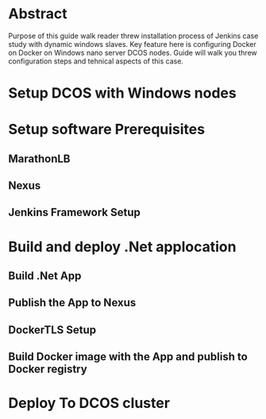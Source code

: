 # Abstract

Purpose of this guide walk reader threw installation process of Jenkins case study with dynamic windows slaves.
Key feature here is configuring Docker on Docker on Windows nano server DCOS nodes.
Guide will walk you threw configuration steps and tehnical aspects of this case.

# Setup DCOS with Windows nodes
 
# Setup software Prerequisites

## MarathonLB

## Nexus

## Jenkins Framework Setup


# Build and deploy .Net applocation

## Build .Net App

## Publish the App to Nexus

## DockerTLS Setup

## Build Docker image with the App and publish to Docker registry

# Deploy To DCOS cluster


